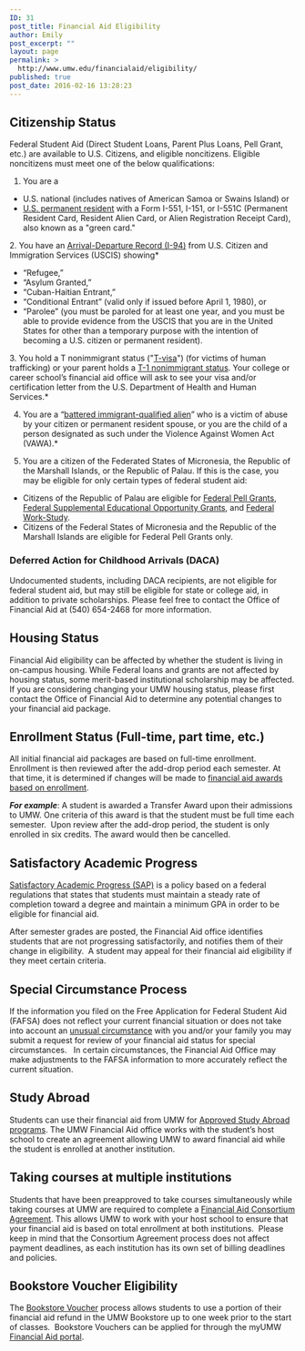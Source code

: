 ```yaml
---
ID: 31
post_title: Financial Aid Eligibility
author: Emily
post_excerpt: ""
layout: page
permalink: >
  http://www.umw.edu/financialaid/eligibility/
published: true
post_date: 2016-02-16 13:28:23
---
```

<h2>Citizenship Status</h2>
Federal Student Aid (Direct Student Loans, Parent Plus Loans, Pell Grant, etc.) are available to U.S. Citizens, and eligible noncitizens. Eligible noncitizens must meet one of the below qualifications:

1. You are a
<ul>
 	<li>U.S. national (includes natives of American Samoa or Swains Island) or</li>
 	<li><a href="http://www.uscis.gov/greencard">U.S. permanent resident</a> with a Form I-551, I-151, or I-551C (Permanent Resident Card, Resident Alien Card, or Alien Registration Receipt Card), also known as a "green card."</li>
</ul>
2. You have an <a href="https://help.cbp.gov/app/answers/detail/a_id/880/%7E/definition-of-an-i-94">Arrival-Departure Record (I-94)</a> from U.S. Citizen and Immigration Services (USCIS) showing*
<ul>
 	<li>“Refugee,”</li>
 	<li>“Asylum Granted,”</li>
 	<li>“Cuban-Haitian Entrant,”</li>
 	<li>“Conditional Entrant” (valid only if issued before April 1, 1980), or</li>
 	<li>“Parolee” (you must be paroled for at least one year, and you must be able to provide evidence from the USCIS that you are in the United States for other than a temporary purpose with the intention of becoming a U.S. citizen or permanent resident).</li>
</ul>
3. You hold a T nonimmigrant status ("<a href="http://travel.state.gov/content/visas/english/other/human-trafficking.html">T-visa</a>") (for victims of human trafficking) or your parent holds a <a href="http://travel.state.gov/content/visas/english/other/human-trafficking.html">T-1 nonimmigrant status</a>. Your college or career school’s financial aid office will ask to see your visa and/or certification letter from the U.S. Department of Health and Human Services.*

4. You are a “<a href="http://ifap.ed.gov/dpcletters/GEN1007.html">battered immigrant-qualified alien</a>” who is a victim of abuse by your citizen or permanent resident spouse, or you are the child of a person designated as such under the Violence Against Women Act (VAWA).*

5. You are a citizen of the Federated States of Micronesia, the Republic of the Marshall Islands, or the Republic of Palau. If this is the case, you may be eligible for only certain types of federal student aid:
<ul>
 	<li>Citizens of the Republic of Palau are eligible for <a href="https://studentaid.ed.gov/sa/types/grants-scholarships/pell">Federal Pell Grants</a>, <a href="https://studentaid.ed.gov/sa/types/grants-scholarships/fseog">Federal Supplemental Educational Opportunity Grants</a>, and <a href="https://studentaid.ed.gov/sa/types/work-study">Federal Work-Study</a>.</li>
 	<li>Citizens of the Federal States of Micronesia and the Republic of the Marshall Islands are eligible for Federal Pell Grants only.</li>
</ul>
<h3>Deferred Action for Childhood Arrivals (DACA)</h3>
Undocumented students, including DACA recipients, are not eligible for federal student aid, but may still be eligible for state or college aid, in addition to private scholarships. Please feel free to contact the Office of Financial Aid at (540) 654-2468 for more information.
<h2>Housing Status</h2>
Financial Aid eligibility can be affected by whether the student is living in on-campus housing. While Federal loans and grants are not affected by housing status, some merit-based institutional scholarship may be affected. If you are considering changing your UMW housing status, please first contact the Office of Financial Aid to determine any potential changes to your financial aid package.
<h2>Enrollment Status (Full-time, part time, etc.)</h2>
All initial financial aid packages are based on full-time enrollment. Enrollment is then reviewed after the add-drop period each semester. At that time, it is determined if changes will be made to <a href="http://www.umw.edu/financialaid/eligibility/enrollment-requirements/">financial aid awards based on enrollment</a>.

<strong><em>For example</em></strong>: A student is awarded a Transfer Award upon their admissions to UMW. One criteria of this award is that the student must be full time each semester.  Upon review after the add-drop period, the student is only enrolled in six credits. The award would then be cancelled.
<h2>Satisfactory Academic Progress</h2>
<a href="http://www.umw.edu/financialaid/eligibility/satisfactory-academic-progress/">Satisfactory Academic Progress (SAP)</a> is a policy based on a federal regulations that states that students must maintain a steady rate of completion toward a degree and maintain a minimum GPA in order to be eligible for financial aid.

After semester grades are posted, the Financial Aid office identifies students that are not progressing satisfactorily, and notifies them of their change in eligibility.  A student may appeal for their financial aid eligibility if they meet certain criteria.
<h2>Special Circumstance Process</h2>
If the information you filed on the Free Application for Federal Student Aid (FAFSA) does not reflect your current financial situation or does not take into account an <a href="http://www.umw.edu/financialaid/the-financial-aid-process/fafsa-verification/special-situations/">unusual circumstance</a> with you and/or your family you may submit a request for review of your financial aid status for special circumstances.   In certain circumstances, the Financial Aid Office may make adjustments to the FAFSA information to more accurately reflect the current situation.
<h2>Study Abroad</h2>
Students can use their financial aid from UMW for <a href="http://www.umw.edu/financialaid/financial-aid-eligibility/study-abroad/">Approved Study Abroad programs</a>. The UMW Financial Aid office works with the student’s host school to create an agreement allowing UMW to award financial aid while the student is enrolled at another institution.
<h2>Taking courses at multiple institutions</h2>
Students that have been preapproved to take courses simultaneously while taking courses at UMW are required to complete a <a href="http://www.umw.edu/financialaid/wp-content/uploads/sites/31/2016/02/Financial-Aid-Consortium-Agreement.docx" rel="">Financial Aid Consortium Agreement</a>. This allows UMW to work with your host school to ensure that your financial aid is based on total enrollment at both institutions.  Please keep in mind that the Consortium Agreement process does not affect payment deadlines, as each institution has its own set of billing deadlines and policies.
<h2>Bookstore Voucher Eligibility</h2>
The <a href="http://www.umw.edu/financialaid/eligibility/bookstore-voucher/">Bookstore Voucher</a> process allows students to use a portion of their financial aid refund in the UMW Bookstore up to one week prior to the start of classes.  Bookstore Vouchers can be applied for through the myUMW <a href="https://orgsync.com/115365/chapter">Financial Aid portal</a>.